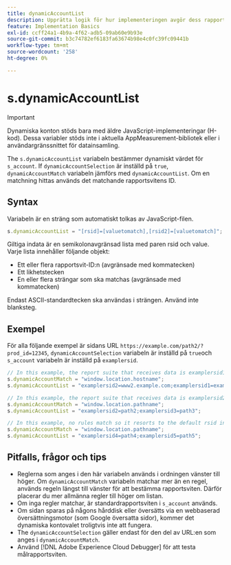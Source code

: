 ```yaml
---
title: dynamicAccountList
description: Upprätta logik för hur implementeringen avgör dess rapportserie.
feature: Implementation Basics
exl-id: ccff24a1-4b9a-4f62-adb5-09ab60e9b93e
source-git-commit: b3c74782ef6183fa63674b98e4c0fc39fc09441b
workflow-type: tm+mt
source-wordcount: '258'
ht-degree: 0%

---
```


# s.dynamicAccountList

>[!IMPORTANT]
>
>Dynamiska konton stöds bara med äldre JavaScript-implementeringar (H-kod). Dessa variabler stöds inte i aktuella AppMeasurement-bibliotek eller i användargränssnittet för datainsamling.

The `s.dynamicAccountList` variabeln bestämmer dynamiskt värdet för `s_account`. If `dynamicAccountSelection` är inställd på `true`, `dynamicAccountMatch` variabeln jämförs med `dynamicAccountList`. Om en matchning hittas används det matchande rapportsvitens ID.

## Syntax

Variabeln är en sträng som automatiskt tolkas av JavaScript-filen.

```JavaScript
s.dynamicAccountList = "[rsid]=[valuetomatch],[rsid2]=[valuetomatch]";
```

Giltiga indata är en semikolonavgränsad lista med paren rsid och value. Varje lista innehåller följande objekt:

* Ett eller flera rapportsvit-ID:n (avgränsade med kommatecken)
* Ett likhetstecken
* En eller flera strängar som ska matchas (avgränsade med kommatecken)

Endast ASCII-standardtecken ska användas i strängen. Använd inte blanksteg.

## Exempel

För alla följande exempel är sidans URL `https://example.com/path2/?prod_id=12345`, `dynamicAccountSelection` variabeln är inställd på `true`och `s_account` variabeln är inställd på `examplersid`.

```js
// In this example, the report suite that receives data is examplersid1.
s.dynamicAccountMatch = "window.location.hostname";
s.dynamicAccountList = "examplersid2=www2.example.com;examplersid1=example.com";

// In this example, the report suite that receives data is examplersid2.
s.dynamicAccountMatch = "window.location.pathname";
s.dynamicAccountList = "examplersid2=path2;examplersid3=path3";

// In this example, no rules match so it resorts to the default rsid in s_account, examplersid.
s.dynamicAccountMatch = "window.location.pathname";
s.dynamicAccountList = "examplersid4=path4;examplersid5=path5";
```

## Pitfalls, frågor och tips

* Reglerna som anges i den här variabeln används i ordningen vänster till höger. Om `dynamicAccountMatch` variabeln matchar mer än en regel, används regeln längst till vänster för att bestämma rapportsviten. Därför placerar du mer allmänna regler till höger om listan.
* Om inga regler matchar, är standardrapportsviten i `s_account` används.
* Om sidan sparas på någons hårddisk eller översätts via en webbaserad översättningsmotor (som Google översatta sidor), kommer det dynamiska kontovalet troligtvis inte att fungera.
* The `dynamicAccountSelection` gäller endast för den del av URL:en som anges i `dynamicAccountMatch`.
* Använd [!DNL Adobe Experience Cloud Debugger] för att testa målrapportsviten.
